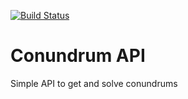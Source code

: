 [![Build Status](https://travis-ci.com/GlennEastham/conundrum-api.svg?branch=master)](https://travis-ci.com/GlennEastham/conundrum-api)

# Conundrum API
Simple API to get and solve conundrums
